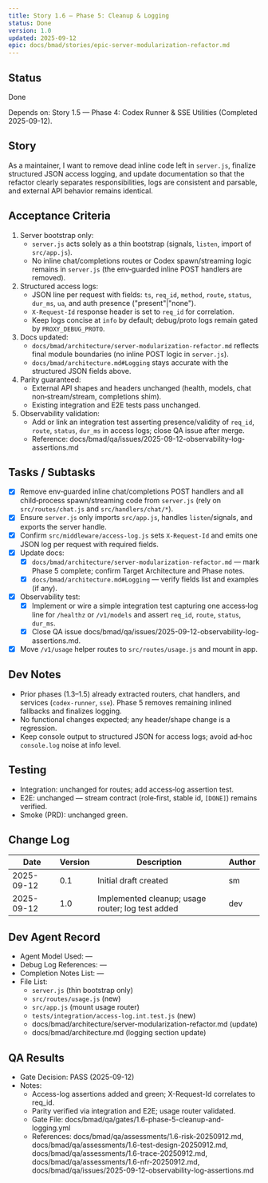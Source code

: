 ```yaml
---
title: Story 1.6 — Phase 5: Cleanup & Logging
status: Done
version: 1.0
updated: 2025-09-12
epic: docs/bmad/stories/epic-server-modularization-refactor.md
---
```


## Status

Done

Depends on: Story 1.5 — Phase 4: Codex Runner & SSE Utilities (Completed 2025-09-12).

## Story

As a maintainer, I want to remove dead inline code left in `server.js`, finalize structured JSON access logging, and update documentation so that the refactor clearly separates responsibilities, logs are consistent and parsable, and external API behavior remains identical.

## Acceptance Criteria

1. Server bootstrap only:
   - `server.js` acts solely as a thin bootstrap (signals, `listen`, import of `src/app.js`).
   - No inline chat/completions routes or Codex spawn/streaming logic remains in `server.js` (the env‑guarded inline POST handlers are removed).
2. Structured access logs:
   - JSON line per request with fields: `ts`, `req_id`, `method`, `route`, `status`, `dur_ms`, `ua`, and auth presence ("present"|"none").
   - `X-Request-Id` response header is set to `req_id` for correlation.
   - Keep logs concise at `info` by default; debug/proto logs remain gated by `PROXY_DEBUG_PROTO`.
3. Docs updated:
   - `docs/bmad/architecture/server-modularization-refactor.md` reflects final module boundaries (no inline POST logic in `server.js`).
   - `docs/bmad/architecture.md#Logging` stays accurate with the structured JSON fields above.
4. Parity guaranteed:
   - External API shapes and headers unchanged (health, models, chat non‑stream/stream, completions shim).
   - Existing integration and E2E tests pass unchanged.
5. Observability validation:
   - Add or link an integration test asserting presence/validity of `req_id`, `route`, `status`, `dur_ms` in access logs; close QA issue after merge.
   - Reference: docs/bmad/qa/issues/2025-09-12-observability-log-assertions.md

## Tasks / Subtasks

- [x] Remove env‑guarded inline chat/completions POST handlers and all child‑process spawn/streaming code from `server.js` (rely on `src/routes/chat.js` and `src/handlers/chat/*`).
- [x] Ensure `server.js` only imports `src/app.js`, handles `listen`/signals, and exports the server handle.
- [x] Confirm `src/middleware/access-log.js` sets `X-Request-Id` and emits one JSON log per request with required fields.
- [x] Update docs:
  - [x] `docs/bmad/architecture/server-modularization-refactor.md` — mark Phase 5 complete; confirm Target Architecture and Phase notes.
  - [x] `docs/bmad/architecture.md#Logging` — verify fields list and examples (if any).
- [x] Observability test:
  - [x] Implement or wire a simple integration test capturing one access‑log line for `/healthz` or `/v1/models` and assert `req_id`, `route`, `status`, `dur_ms`.
  - [x] Close QA issue docs/bmad/qa/issues/2025-09-12-observability-log-assertions.md.
- [x] Move `/v1/usage` helper routes to `src/routes/usage.js` and mount in app.

## Dev Notes

- Prior phases (1.3–1.5) already extracted routers, chat handlers, and services (`codex-runner`, `sse`). Phase 5 removes remaining inlined fallbacks and finalizes logging.
- No functional changes expected; any header/shape change is a regression.
- Keep console output to structured JSON for access logs; avoid ad‑hoc `console.log` noise at info level.

## Testing

- Integration: unchanged for routes; add access‑log assertion test.
- E2E: unchanged — stream contract (role‑first, stable id, `[DONE]`) remains verified.
- Smoke (PRD): unchanged green.

## Change Log

| Date       | Version | Description                                       | Author |
| ---------- | ------- | ------------------------------------------------- | ------ |
| 2025-09-12 | 0.1     | Initial draft created                             | sm     |
| 2025-09-12 | 1.0     | Implemented cleanup; usage router; log test added | dev    |

## Dev Agent Record

- Agent Model Used: —
- Debug Log References: —
- Completion Notes List: —
- File List:
  - `server.js` (thin bootstrap only)
  - `src/routes/usage.js` (new)
  - `src/app.js` (mount usage router)
  - `tests/integration/access-log.int.test.js` (new)
  - docs/bmad/architecture/server-modularization-refactor.md (update)
  - docs/bmad/architecture.md (logging section update)

## QA Results

- Gate Decision: PASS (2025-09-12)
- Notes:
  - Access-log assertions added and green; X-Request-Id correlates to req_id.
  - Parity verified via integration and E2E; usage router validated.
  - Gate File: docs/bmad/qa/gates/1.6-phase-5-cleanup-and-logging.yml
  - References: docs/bmad/qa/assessments/1.6-risk-20250912.md, docs/bmad/qa/assessments/1.6-test-design-20250912.md, docs/bmad/qa/assessments/1.6-trace-20250912.md, docs/bmad/qa/assessments/1.6-nfr-20250912.md, docs/bmad/qa/issues/2025-09-12-observability-log-assertions.md
